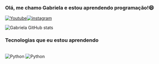 ### Olá, me chamo Gabriela e estou aprendendo programação!😄

[![Youtube](https://img.shields.io/badge/YouTube-FF0000?style=for-the-badge&logo=youtube&logoColor=white)](https://www.youtube.com/channel/UCwYmxJNboXxMsVdBGNZU14w)[![instagram](https://img.shields.io/badge/Instagram-E4405F?style=for-the-badge&logo=instagram&logoColor=white)](https://www.instagram.com/gab.villagran/)


![Gabriela GitHub stats](https://github-readme-stats.vercel.app/api?username=gabrielavillagran&show_icons=true&theme=dracula)

### Tecnologias que eu estou aprendendo

<div style="display: inline_block"><br/>
<img align="center" alt="Python" src="https://img.shields.io/badge/Python-3776AB?style=for-the-badge&logo=python&logoColor=white"/>
<img align="center" alt="Python" src="https://img.shields.io/badge/Django-092E20?style=for-the-badge&logo=django&logoColor=white"/>

</div>
